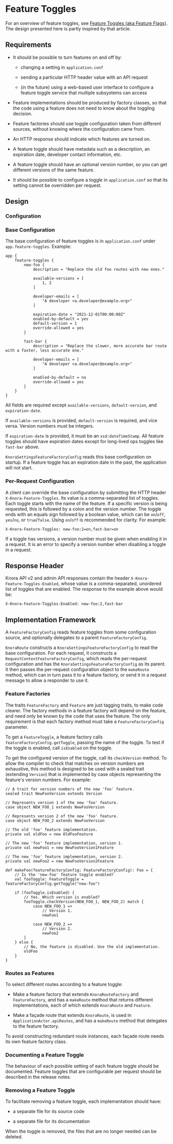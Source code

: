 <!---
Copyright © 2015-2019 the contributors (see Contributors.md).

This file is part of Knora.

Knora is free software: you can redistribute it and/or modify
it under the terms of the GNU Affero General Public License as published
by the Free Software Foundation, either version 3 of the License, or
(at your option) any later version.

Knora is distributed in the hope that it will be useful,
but WITHOUT ANY WARRANTY; without even the implied warranty of
MERCHANTABILITY or FITNESS FOR A PARTICULAR PURPOSE.  See the
GNU Affero General Public License for more details.

You should have received a copy of the GNU Affero General Public
License along with Knora.  If not, see <http://www.gnu.org/licenses/>.
-->

# Feature Toggles

For an overview of feature toggles, see
[Feature Toggles (aka Feature Flags)](https://martinfowler.com/articles/feature-toggles.html).
The design presented here is partly inspired by that article.

## Requirements

- It should be possible to turn features on and off by:

  - changing a setting in `application.conf`
  
  - sending a particular HTTP header value with an API request

  - (in the future) using a web-based user interface to configure a
    feature toggle service that multiple subsystems can access
    
    
- Feature implementations should be produced by factory classes,
  so that the code using a feature does not need to know
  about the toggling decision.
  
- Feature factories should use toggle configuration taken
  from different sources, without knowing where the configuration
  came from.
  
- An HTTP response should indicate which features are turned
  on.

- A feature toggle should have metadata such as a description,
  an expiration date, developer contact information, etc.

- A feature toggle should have an optional version number, so
  you can get different versions of the same feature.
  
- It should be possible to configure a toggle in `application.conf`
  so that its setting cannot be overridden per request.

## Design

### Configuration

### Base Configuration

The base configuration of feature toggles is in `application.conf`
under `app.feature-toggles`. Example:

```
app {
    feature-toggles {
        new-foo {
            description = "Replace the old foo routes with new ones."

            available-versions = [
                1, 2
            ]

            developer-emails = [
                "A developer <a.developer@example.org>"
            ]

            expiration-date = "2021-12-01T00:00:00Z"
            enabled-by-default = yes
            default-version = 1
            override-allowed = yes
        }

        fast-bar {
            description = "Replace the slower, more accurate bar route with a faster, less accurate one."

            developer-emails = [
                "A developer <a.developer@example.org>"
            ]

            enabled-by-default = no
            override-allowed = yes
        }
    }
}
```

All fields are required except `available-versions`, `default-version`, and `expiration-date`.

If `available-versions` is provided, `default-version` is required, and vice versa.
Version numbers must be integers.

If `expiration-date` is provided, it must be an `xsd:dateTimeStamp`. All feature toggles
should have expiration dates except for long-lived ops toggles like `fast-bar` above.

`KnoraSettingsFeatureFactoryConfig` reads this base configuration on startup. If
a feature toggle has an expiration date in the past, the application will not start.

### Per-Request Configuration

A client can override the base configuration by submitting the HTTP header
`X-Knora-Feature-Toggles`. Its value is a comma-separated list of
toggles. Each toggle starts with the name of the feature. If a specific
version is being requested, this is followed by a colon and the version
number. The toggle ends with an equals sign followed by a boolean
value, which can be `on`/`off`, `yes`/`no`, or `true`/`false`. Using
`on`/`off` is recommended for clarity. For example:

```
X-Knora-Feature-Toggles: new-foo:2=on,fast-bar=on
```

If a toggle has versions, a version number must be given when enabling it
in a request. It is an error to specify a version number when disabling
a toggle in a request.

## Response Header

Knora API v2 and admin API responses contain the header
`X-Knora-Feature-Toggles-Enabled`, whose value is a comma-separated,
unordered list of toggles that are enabled. The response to the
example above would be:

```
X-Knora-Feature-Toggles-Enabled: new-foo:2,fast-bar
```

## Implementation Framework

A `FeatureFactoryConfig` reads feature toggles from some
configuration source, and optionally delegates to a parent
`FeatureFactoryConfig`.

`KnoraRoute` constructs a `KnoraSettingsFeatureFactoryConfig`
to read the base configuration. For each request, it
constructs a `RequestContextFeatureFactoryConfig`, which
reads the per-request configuration and has the
`KnoraSettingsFeatureFactoryConfig` as its parent.
It then passes the per-request configuration object to the `makeRoute`
method, which can in turn pass it to a feature factory,
or send it in a request message to allow a responder to
use it.

### Feature Factories

The traits `FeatureFactory` and `Feature` are just tagging traits,
to make code clearer. The factory methods in a feature
factory will depend on the feature, and need only be known by
the code that uses the feature. The only requirement is that
each factory method must take a `FeatureFactoryConfig` parameter.

To get a `FeatureToggle`, a feature factory
calls `featureFactoryConfig.getToggle`, passing the name of the toggle.
To test if the toggle is enabled, call `isEnabled` on the toggle.

To get the configured version of the toggle, call its `checkVersion`
method. To allow the compiler to check that matches on version numbers
are exhaustive, this method is designed to be used with a sealed trait
(extending `Version`) that is implemented by case objects representing
the feature's version numbers. For example:

```
// A trait for version numbers of the new 'foo' feature.
sealed trait NewFooVersion extends Version

// Represents version 1 of the new 'foo' feature.
case object NEW_FOO_1 extends NewFooVersion

// Represents version 2 of the new 'foo' feature.
case object NEW_FOO_2 extends NewFooVersion

// The old 'foo' feature implementation.
private val oldFoo = new OldFooFeature

// The new 'foo' feature implementation, version 1.
private val newFoo1 = new NewFooVersion1Feature

// The new 'foo' feature implementation, version 2.
private val newFoo2 = new NewFooVersion2Feature

def makeFoo(featureFactoryConfig: FeatureFactoryConfig): Foo = {
    // Is the 'new-foo' feature toggle enabled?
    val fooToggle: FeatureToggle = featureFactoryConfig.getToggle("new-foo")
    
    if (fooToggle.isEnabled) {
        // Yes. Which version is enabled?
        fooToggle.checkVersion(NEW_FOO_1, NEW_FOO_2) match {
            case NEW_FOO_1 =>
                // Version 1.
                newFoo1
    
            case NEW_FOO_2 =>
                // Version 2.
                newFoo2
        }
    } else {
        // No, the feature is disabled. Use the old implementation.
        oldFoo
    }
}
```

### Routes as Features

To select different routes according to a feature toggle:

- Make a feature factory that extends `KnoraRouteFactory` and `FeatureFactory`,
  and has a `makeRoute` method that returns different implementations,
  each of which extends `KnoraRoute` and `Feature`.

- Make a façade route that extends `KnoraRoute`, is used in
  `ApplicationActor.apiRoutes`, and has a `makeRoute` method that
  delegates to the feature factory.

To avoid constructing redundant route instances, each façade route needs its
own feature factory class.

### Documenting a Feature Toggle

The behaviour of each possible setting of each feature toggle should be
documented. Feature toggles that are configurable per request should be described
in the release notes.

### Removing a Feature Toggle

To facilitate removing a feature toggle, each implementation should have:

- a separate file for its source code

- a separate file for its documentation

When the toggle is removed, the files that are no longer needed can be
deleted.
